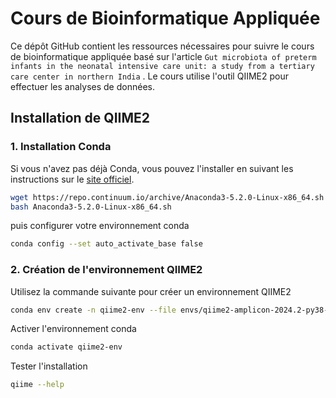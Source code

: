 # Cours de Bioinformatique Appliquée
Ce dépôt GitHub contient les ressources nécessaires pour suivre le cours de bioinformatique appliquée basé sur l'article `Gut microbiota of preterm infants in the neonatal intensive care unit: a study from a tertiary care center in northern India` . Le cours utilise l'outil QIIME2 pour effectuer les analyses de données.
## Installation de QIIME2
### 1. Installation Conda
 Si vous n'avez pas déjà Conda, vous pouvez l'installer en suivant les instructions sur le [site officiel](https://gist.github.com/kauffmanes/5e74916617f9993bc3479f401dfec7da).
```bash
wget https://repo.continuum.io/archive/Anaconda3-5.2.0-Linux-x86_64.sh
bash Anaconda3-5.2.0-Linux-x86_64.sh
```
puis configurer votre environnement conda

```bash
conda config --set auto_activate_base false
```
### 2. Création de l'environnement QIIME2 
Utilisez la commande suivante pour créer un environnement QIIME2 

```bash
conda env create -n qiime2-env --file envs/qiime2-amplicon-2024.2-py38-linux-conda.yml
```
Activer l'environnement conda

```bash
conda activate qiime2-env
```

Tester l'installation

```bash
qiime --help
```
